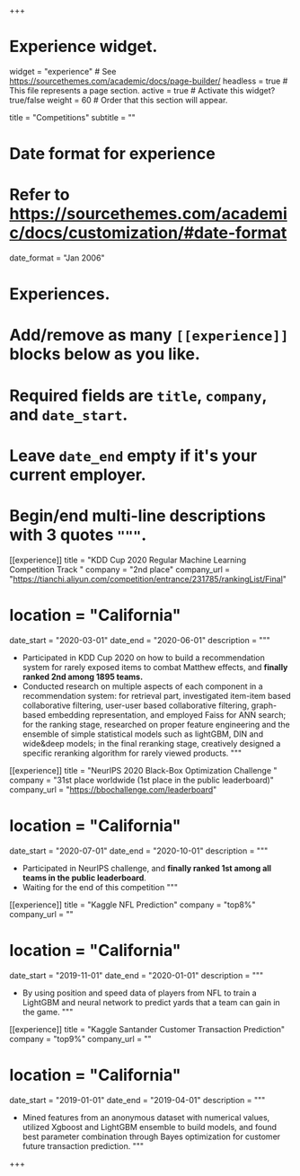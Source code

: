 +++
# Experience widget.
widget = "experience"  # See https://sourcethemes.com/academic/docs/page-builder/
headless = true  # This file represents a page section.
active = true  # Activate this widget? true/false
weight = 60  # Order that this section will appear.

title = "Competitions"
subtitle = ""

# Date format for experience
#   Refer to https://sourcethemes.com/academic/docs/customization/#date-format
date_format = "Jan 2006"

# Experiences.
#   Add/remove as many `[[experience]]` blocks below as you like.
#   Required fields are `title`, `company`, and `date_start`.
#   Leave `date_end` empty if it's your current employer.
#   Begin/end multi-line descriptions with 3 quotes `"""`.
[[experience]]
  title = "KDD Cup 2020 Regular Machine Learning Competition Track "
  company = "2nd place"
  company_url = "https://tianchi.aliyun.com/competition/entrance/231785/rankingList/Final"
# location = "California"
  date_start = "2020-03-01"
  date_end = "2020-06-01"
  description = """
  * Participated in KDD Cup 2020 on how to build a recommendation system for rarely exposed items to combat Matthew effects, and **finally ranked 2nd among 1895 teams.**
  * Conducted research on multiple aspects of each component in a recommendation system: for retrieval part, investigated item-item based collaborative filtering, user-user based collaborative filtering, graph-based embedding representation, and employed Faiss for ANN search; for the ranking stage, researched on proper feature engineering and the ensemble of simple statistical models such as lightGBM, DIN and wide&deep models; in the final reranking stage, creatively designed a specific reranking algorithm for rarely viewed products.
  """

[[experience]]
  title = "NeurIPS 2020 Black-Box Optimization Challenge "
  company = "31st place worldwide (1st place in the public leaderboard)"
  company_url = "https://bbochallenge.com/leaderboard"
# location = "California"
  date_start = "2020-07-01"
  date_end = "2020-10-01"
  description = """
  * Participated in NeurIPS challenge, and **finally ranked 1st among all teams in the public leaderboard**.
  * Waiting for the end of this competition
  """

[[experience]]
  title = "Kaggle NFL Prediction"
  company = "top8%"
  company_url = ""
#  location = "California"
  date_start = "2019-11-01"
  date_end = "2020-01-01"
  description = """
  * By using position and speed data of players from NFL to train a LightGBM and neural network to predict yards that a team can gain in the game.
  """

[[experience]]
  title = "Kaggle Santander Customer Transaction Prediction"
  company = "top9%"
  company_url = ""
# location = "California"
  date_start = "2019-01-01"
  date_end = "2019-04-01"
  description = """
  * Mined features from an anonymous dataset with numerical values, utilized Xgboost and LightGBM ensemble to build models, and found best parameter combination through Bayes optimization for customer future transaction prediction.
  """


+++
